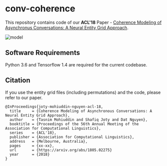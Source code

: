 # conv-coherence

This repository contains code of our **ACL'18** Paper - [Coherence Modeling of Asynchronus Conversations: A Neural Entity Grid Approach](https://arxiv.org/abs/1805.02275).

![model](https://taasnim.github.io/img/conv-coherence/models.png)

Software Requirements
---------------------

Python 3.6 and Tensorflow 1.4 are required for the current codebase.


Citation
--------

If you use the entity grid files (including permutations) and the code, please refer to our paper.

	@InProceedings{joty-mohiuddin-nguyen-acl-18,
      title     = {Coherence Modeling of Asynchronous Conversations: A Neural Entity Grid Approach},
      author    = {Tasnim Mohiuddin and Shafiq Joty and Dat Nguyen},
      booktitle = {Proceedings of the 56th Annual Meeting of the Association for Computational Linguistics},
      series    = {ACL'18},
      publisher = {Association for Computational Linguistics},
      address   = {Melbourne, Australia},
      pages     = {xx-xx},
      url       = {https://arxiv.org/abs/1805.02275}
      year      = {2018}
	}
